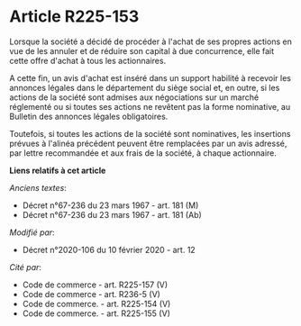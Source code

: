 # Article R225-153

Lorsque la société a décidé de procéder à l'achat de ses propres actions en vue de les annuler et de réduire son capital à
due concurrence, elle fait cette offre d'achat à tous les actionnaires.

A cette fin, un avis d'achat est inséré dans un support habilité à recevoir les annonces légales dans le département du siège
social et, en outre, si les actions de la société sont admises aux négociations sur un marché réglementé ou si toutes ses
actions ne revêtent pas la forme nominative, au Bulletin des annonces légales obligatoires.

Toutefois, si toutes les actions de la société sont nominatives, les insertions prévues à l'alinéa précédent peuvent être
remplacées par un avis adressé, par lettre recommandée et aux frais de la société, à chaque actionnaire.

**Liens relatifs à cet article**

_Anciens textes_:

  - Décret n°67-236 du 23 mars 1967 - art. 181 (M)
  - Décret n°67-236 du 23 mars 1967 - art. 181 (Ab)

_Modifié par_:

  - Décret n°2020-106 du 10 février 2020 - art. 12

_Cité par_:

  - Code de commerce - art. R225-157 (V)
  - Code de commerce - art. R236-5 (V)
  - Code de commerce. - art. R225-154 (V)
  - Code de commerce. - art. R225-155 (V)
